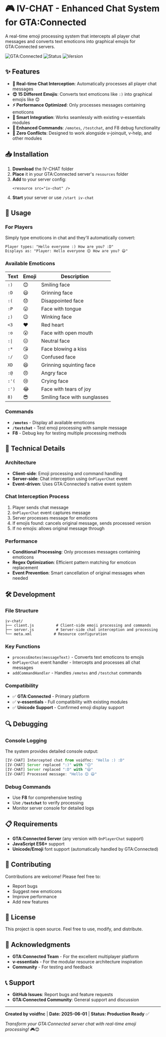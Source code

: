 # 🎮 IV-CHAT - Enhanced Chat System for GTA:Connected

A real-time emoji processing system that intercepts all player chat messages and converts text emoticons into graphical emojis for GTA:Connected servers.

![GTA:Connected](https://img.shields.io/badge/Platform-GTA%3AConnected-blue)
![Status](https://img.shields.io/badge/Status-Working-brightgreen)
![Version](https://img.shields.io/badge/Version-1.0.0-orange)

## ✨ Features

- **🔄 Real-time Chat Interception**: Automatically processes all player chat messages
- **😊 15 Different Emojis**: Converts text emoticons like `:)` into graphical emojis like 😊
- **⚡ Performance Optimized**: Only processes messages containing emoticons
- **🎯 Smart Integration**: Works seamlessly with existing v-essentials modules
- **📝 Enhanced Commands**: `/emotes`, `/testchat`, and F8 debug functionality
- **🚀 Zero Conflicts**: Designed to work alongside v-joinquit, v-help, and other modules

## 📥 Installation

1. **Download** the IV-CHAT folder
2. **Place** it in your GTA:Connected server's `resources` folder
3. **Add** to your server config:
   ```
   <resource src="iv-chat" />
   ```
4. **Start** your server or use `/start iv-chat`

## 🎯 Usage

### For Players
Simply type emoticons in chat and they'll automatically convert:

```
Player types: "Hello everyone :) How are you? :D"
Displays as: "Player: Hello everyone 😊 How are you? 😃"
```

### Available Emoticons

| Text | Emoji | Description |
|------|-------|-------------|
| `:)` | 😊 | Smiling face |
| `:D` | 😃 | Grinning face |
| `:(` | 😞 | Disappointed face |
| `:P` | 😛 | Face with tongue |
| `;)` | 😉 | Winking face |
| `<3` | ❤️ | Red heart |
| `:o` | 😮 | Face with open mouth |
| `:\|` | 😐 | Neutral face |
| `:*` | 😘 | Face blowing a kiss |
| `:/` | 😕 | Confused face |
| `XD` | 😆 | Grinning squinting face |
| `:@` | 😠 | Angry face |
| `:'(` | 😢 | Crying face |
| `:')` | 😂 | Face with tears of joy |
| `8)` | 😎 | Smiling face with sunglasses |

### Commands

- **`/emotes`** - Display all available emoticons
- **`/testchat`** - Test emoji processing with sample message
- **F8** - Debug key for testing multiple processing methods

## 🔧 Technical Details

### Architecture
- **Client-side**: Emoji processing and command handling
- **Server-side**: Chat interception using `OnPlayerChat` event
- **Event-driven**: Uses GTA:Connected's native event system

### Chat Interception Process
1. Player sends chat message
2. `OnPlayerChat` event captures message
3. Server processes message for emoticons
4. If emojis found: cancels original message, sends processed version
5. If no emojis: allows original message through

### Performance
- **Conditional Processing**: Only processes messages containing emoticons
- **Regex Optimization**: Efficient pattern matching for emoticon replacement
- **Event Prevention**: Smart cancellation of original messages when needed

## 🛠️ Development

### File Structure
```
iv-chat/
├── client.js          # Client-side emoji processing and commands
├── server.js          # Server-side chat interception and processing
└── meta.xml          # Resource configuration
```

### Key Functions
- `processEmotes(messageText)` - Converts text emoticons to emojis
- `OnPlayerChat` event handler - Intercepts and processes all chat messages
- `addCommandHandler` - Handles `/emotes` and `/testchat` commands

### Compatibility
- ✅ **GTA:Connected** - Primary platform
- ✅ **v-essentials** - Full compatibility with existing modules
- ✅ **Unicode Support** - Confirmed emoji display support

## 🔍 Debugging

### Console Logging
The system provides detailed console output:
```javascript
[IV-CHAT] Intercepted chat from voidfnc: "Hello :) :D"
[IV-CHAT] Server replaced ":)" with "😊"
[IV-CHAT] Server replaced ":D" with "😃" 
[IV-CHAT] Processed message: "Hello 😊 😃"
```

### Debug Commands
- Use **F8** for comprehensive testing
- Use **`/testchat`** to verify processing
- Monitor server console for detailed logs

## 📋 Requirements

- **GTA:Connected Server** (any version with `OnPlayerChat` support)
- **JavaScript ES6+** support
- **Unicode/Emoji** font support (automatically handled by GTA:Connected)

## 🤝 Contributing

Contributions are welcome! Please feel free to:
- Report bugs
- Suggest new emoticons
- Improve performance
- Add new features

## 📄 License

This project is open source. Feel free to use, modify, and distribute.

## 🙏 Acknowledgments

- **GTA:Connected Team** - For the excellent multiplayer platform
- **v-essentials** - For the modular resource architecture inspiration
- **Community** - For testing and feedback

## 📞 Support

- **GitHub Issues**: Report bugs and feature requests
- **GTA:Connected Community**: General support and discussion

---

**Created by voidfnc** | **Date: 2025-06-01** | **Status: Production Ready** ✅

*Transform your GTA:Connected server chat with real-time emoji processing!* 🎮😊
